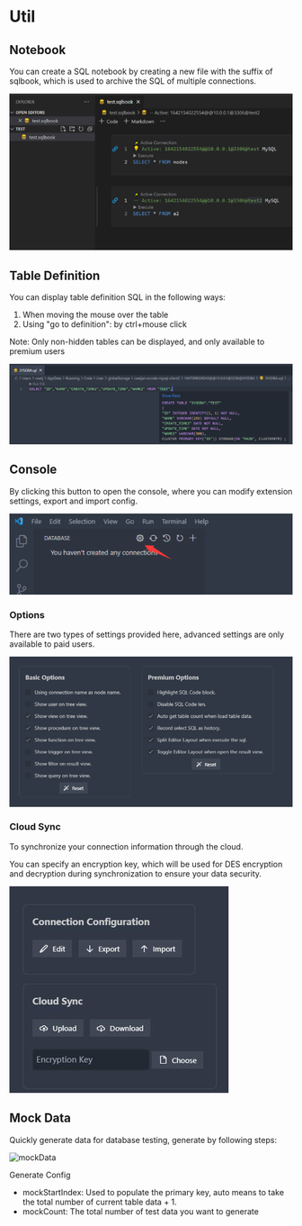 # Util

## Notebook

You can create a SQL notebook by creating a new file with the suffix of sqlbook, which is used to archive the SQL of multiple connections.

![1657031313683](image/util/1657031313683.png)

## Table Definition

You can display table definition SQL in the following ways:

1. When moving the mouse over the table
2. Using "go to definition": by ctrl+mouse click

Note: Only non-hidden tables can be displayed, and only available to premium users

![](image/sql/1647176834109.png)

## Console

By clicking this button to open the console, where you can modify extension settings, export and import config.

![](image/console/1646791881361.png)

### Options

There are two types of settings provided here, advanced settings are only available to paid users.

![](image/console/1648456961090.png)

### Cloud Sync

To synchronize your connection information through the cloud.

You can specify an encryption key, which will be used for DES encryption and decryption during synchronization to ensure your data security.

![](image/console/1646792025769.jpg)

## Mock Data

Quickly generate data for database testing, generate by following steps:

![mockData](https://doc.database-client.com/img-minor/mockData.jpg)

Generate Config

- mockStartIndex: Used to populate the primary key, auto means to take the total number of current table data + 1.
- mockCount: The total number of test data you want to generate
